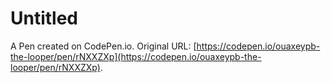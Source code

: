 # Untitled

A Pen created on CodePen.io. Original URL: [https://codepen.io/ouaxeypb-the-looper/pen/rNXXZXp](https://codepen.io/ouaxeypb-the-looper/pen/rNXXZXp).


